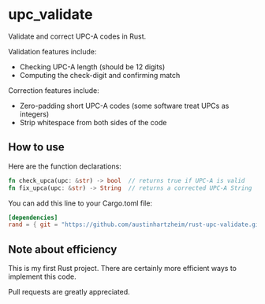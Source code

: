 # upc_validate
Validate and correct UPC-A codes in Rust.

Validation features include:
* Checking UPC-A length (should be 12 digits)
* Computing the check-digit and confirming match

Correction features include:
* Zero-padding short UPC-A codes (some software treat UPCs as integers)
* Strip whitespace from both sides of the code

## How to use
Here are the function declarations:
```rust
fn check_upca(upc: &str) -> bool  // returns true if UPC-A is valid
fn fix_upca(upc: &str) -> String  // returns a corrected UPC-A String
```

You can add this line to your Cargo.toml file:
```toml
[dependencies]
rand = { git = "https://github.com/austinhartzheim/rust-upc-validate.git" }
```

## Note about efficiency
This is my first Rust project. There are certainly more efficient ways to implement this code.

Pull requests are greatly appreciated.